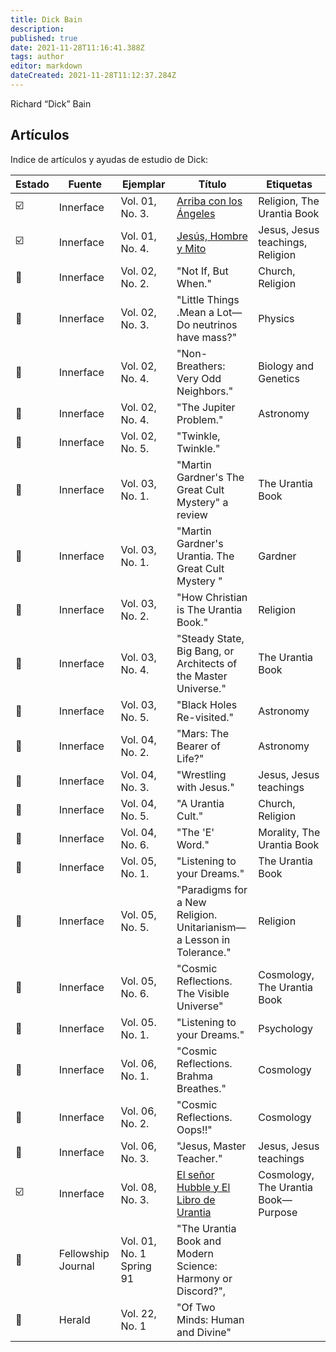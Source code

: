 ```yaml
---
title: Dick Bain
description:
published: true
date: 2021-11-28T11:16:41.388Z
tags: author
editor: markdown
dateCreated: 2021-11-28T11:12:37.284Z
---
```


Richard “Dick” Bain

## Artículos

Indice de artículos y ayudas de estudio de Dick:

| Estado                  | Fuente             | Ejemplar                 | Título                                                                                          | Etiquetas                           |
| ----------------------- | ------------------ | ------------------------ | ----------------------------------------------------------------------------------------------- | ----------------------------------- |
| :ballot_box_with_check: | Innerface          | Vol. 01, No. 3.          | [Arriba con los Ángeles](/es/article/Dick_Bain/High_on_Angels)                                  | Religion, The Urantia Book          |
| :ballot_box_with_check: | Innerface          | Vol. 01, No. 4.          | [Jesús, Hombre y Mito](/es/article/Dick_Bain/Jesus_Man_and_Myth)                                | Jesus, Jesus teachings, Religion    |
| :white_square_button:   | Innerface          | Vol. 02, No. 2.          | "Not If, But When."                                                                             | Church, Religion                    |
| :white_square_button:   | Innerface          | Vol. 02, No. 3.          | "Little Things .Mean a Lot—Do neutrinos have mass?"                                             | Physics                             |
| :white_square_button:   | Innerface          | Vol. 02, No. 4.          | "Non-Breathers: Very Odd Neighbors."                                                            | Biology and Genetics                |
| :white_square_button:   | Innerface          | Vol. 02, No. 4.          | "The Jupiter Problem."                                                                          | Astronomy                           |
| :white_square_button:   | Innerface          | Vol. 02, No. 5.          | "Twinkle, Twinkle."                                                                             |
| :white_square_button:   | Innerface          | Vol. 03, No. 1.          | "Martin Gardner's The Great Cult Mystery" a review                                              | The Urantia Book                    |
| :white_square_button:   | Innerface          | Vol. 03, No. 1.          | "Martin Gardner's Urantia. The Great Cult Mystery "                                             | Gardner                             |
| :white_square_button:   | Innerface          | Vol. 03, No. 2.          | "How Christian is The Urantia Book."                                                            | Religion                            |
| :white_square_button:   | Innerface          | Vol. 03, No. 4.          | "Steady State, Big Bang, or Architects of the Master Universe."                                 | The Urantia Book                    |
| :white_square_button:   | Innerface          | Vol. 03, No. 5.          | "Black Holes Re-visited."                                                                       | Astronomy                           |
| :white_square_button:   | Innerface          | Vol. 04, No. 2.          | "Mars: The Bearer of Life?"                                                                     | Astronomy                           |
| :white_square_button:   | Innerface          | Vol. 04, No. 3.          | "Wrestling with Jesus."                                                                         | Jesus, Jesus teachings              |
| :white_square_button:   | Innerface          | Vol. 04, No. 5.          | "A Urantia Cult."                                                                               | Church, Religion                    |
| :white_square_button:   | Innerface          | Vol. 04, No. 6.          | "The 'E' Word."                                                                                 | Morality, The Urantia Book          |
| :white_square_button:   | Innerface          | Vol. 05, No. 1.          | "Listening to your Dreams."                                                                     | The Urantia Book                    |
| :white_square_button:   | Innerface          | Vol. 05, No. 5.          | "Paradigms for a New Religion. Unitarianism—a Lesson in Tolerance."                             | Religion                            |
| :white_square_button:   | Innerface          | Vol. 05, No. 6.          | "Cosmic Reflections. The Visible Universe"                                                      | Cosmology, The Urantia Book         |
| :white_square_button:   | Innerface          | Vol. 05. No. 1.          | "Listening to your Dreams."                                                                     | Psychology                          |
| :white_square_button:   | Innerface          | Vol. 06, No. 1.          | "Cosmic Reflections. Brahma Breathes."                                                          | Cosmology                           |
| :white_square_button:   | Innerface          | Vol. 06, No. 2.          | "Cosmic Reflections. Oops!!"                                                                    | Cosmology                           |
| :white_square_button:   | Innerface          | Vol. 06, No. 3.          | "Jesus, Master Teacher."                                                                        | Jesus, Jesus teachings              |
| :ballot_box_with_check: | Innerface          | Vol. 08, No. 3.          | [El señor Hubble y El Libro de Urantia](/es/article/Dick_Bain/Mr_Hubble_and_the_Urantia_Papers) | Cosmology, The Urantia Book—Purpose |
| :white_square_button:   | Fellowship Journal | Vol. 01, No. 1 Spring 91 | "The Urantia Book and Modern Science: Harmony or Discord?",                                     |                                     |
| :white_square_button:   | Herald             | Vol. 22, No. 1           | "Of Two Minds: Human and Divine"                                                                |                                     |
